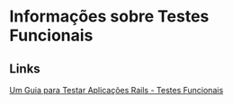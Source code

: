 # Informações sobre Testes Funcionais


## Links
[Um Guia para Testar Aplicações Rails - Testes Funcionais](http://guias.rubyonrails.com.br.s3-website-us-east-1.amazonaws.com/testing.html#testes-funcionais-para-os-seus-controllers)
